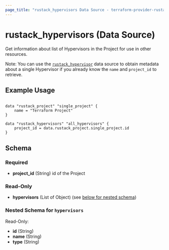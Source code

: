 ```yaml
---
page_title: "rustack_hypervisors Data Source - terraform-provider-rustack"
---
```

# rustack_hypervisors (Data Source)

Get information about list of Hypervisors in the Project for use in other resources.

Note: You can use the [`rustack_hypervisor`](Hypervisor) data source to obtain metadata
about a single Hypervisor if you already know the `name` and `project_id` to retrieve.

## Example Usage

```hcl

data "rustack_project" "single_project" {
    name = "Terraform Project"
}

data "rustack_hypervisors" "all_hypervisors" {
    project_id = data.rustack_project.single_project.id
}

```

## Schema

### Required

- **project_id** (String) id of the Project

### Read-Only

- **hypervisors** (List of Object) (see [below for nested schema](#nestedatt--hypervisors))

<a id="nestedatt--hypervisors"></a>
### Nested Schema for `hypervisors`

Read-Only:

- **id** (String)
- **name** (String)
- **type** (String)
